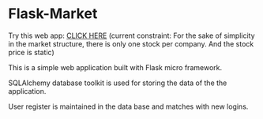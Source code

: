 # Flask-Market

Try this web app: <a href="https://flaskstockmarket.herokuapp.com/" target="_blank">CLICK HERE</a>
(current constraint: For the sake of simplicity in the market structure, there is only one stock per company. And the stock price is static)

This is a simple web application built with Flask micro framework.

SQLAlchemy database toolkit is used for storing the data of the the application.

User register is maintained in the data base and matches with new logins.

